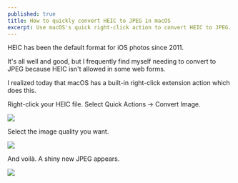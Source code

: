 ```yaml
---
published: true
title: How to quickly convert HEIC to JPEG in macOS
excerpt: Use macOS's quick right-click action to convert HEIC to JPEG.
---
```


HEIC has been the default format for iOS photos since 2011.

It's all well and good, but I frequently find myself needing to convert
to JPEG because HEIC isn't allowed in some web forms.

I realized today that macOS has a built-in right-click extension action
which does this.

Right-click your HEIC file. Select Quick Actions -> Convert Image.

![]({{site.cdn_path}}/2023/01/31/1.png)

Select the image quality you want.

![]({{site.cdn_path}}/2023/01/31/2.png)

And voilà. A shiny new JPEG appears.

![]({{site.cdn_path}}/2023/01/31/3.png)

